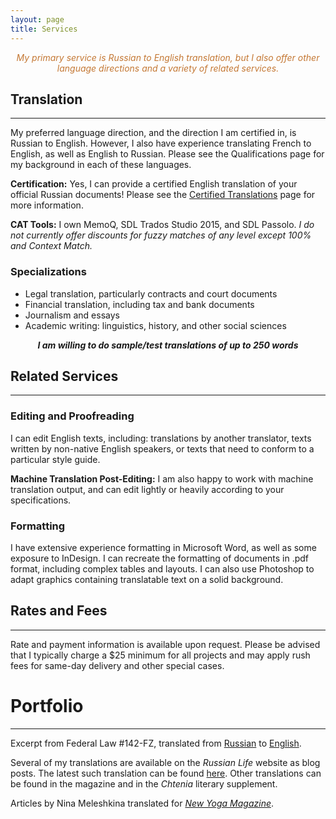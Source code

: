 ```yaml
---
layout: page
title: Services
---
```


<div style="text-align: center;"><font color="#c47834"><em>My primary service is Russian to English translation, but I also offer other language directions and a variety of related services.</em></font></div>

## Translation
---------
My preferred language direction, and the direction I am certified in, is Russian to English. However, I also have experience translating French to English, as well as English to Russian. Please see the Qualifications page for my background in each of these languages.

**Certification:** Yes, I can provide a certified English translation of your official Russian documents! Please see the <a href="{{ site.baseurl }}certification/">Certified Translations</a> page for more information.

**CAT Tools:** I own MemoQ, SDL Trados Studio 2015, and SDL Passolo.
*I do not currently offer discounts for fuzzy matches of any level except 100% and Context Match.*

### Specializations
  * Legal translation, particularly contracts and court documents
  * Financial translation, including tax and bank documents
  * Journalism and essays
  * Academic writing: linguistics, history, and other social sciences

<div style="text-align: center;"><em><strong>I am willing to do sample/test translations of up to 250 words</strong></em></div>

## Related Services
------------

### Editing and Proofreading
I can edit English texts, including: translations by another translator, texts written by non-native English speakers, or texts that need to conform to a particular style guide.


**Machine Translation Post-Editing:** I am also happy to work with machine translation output, and can edit lightly or heavily according to your specifications.

### Formatting

I have extensive experience formatting in Microsoft Word, as well as some exposure to InDesign. I can recreate the formatting of documents in .pdf format, including complex tables and layouts. I can also use Photoshop to adapt graphics containing translatable text on a solid background. 

## Rates and Fees
---------

Rate and payment information is available upon request. Please be advised that I typically charge a $25 minimum for all projects and may apply rush fees for same-day delivery and other special cases.

# Portfolio
---------
Excerpt from Federal Law #142-FZ, translated from <a  alt="Russian" href="{{ site.baseurl }}public/Legal_Sample_Russian.pdf">Russian</a> to <a  alt="English" href="{{ site.baseurl }}public/Legal_Sample_English.pdf">English</a>.

Several of my translations are available on the *Russian Life* website as blog posts. The latest such translation can be found <a href="http://russianlife.com/stories/online-archive/the-course-of-revolution-is-not-smooth/">here</a>. Other translations can be found in the magazine and in the *Chtenia* literary supplement.

Articles by Nina Meleshkina translated for <a href="http://minus.com/lb2eKU4d7FLNvw"><em>New Yoga Magazine</em></a>.
